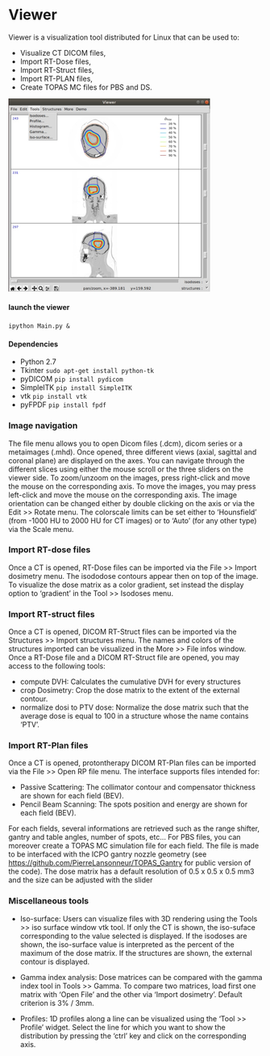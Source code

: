 # Viewer

Viewer is a visualization tool distributed for Linux that can be used to:

- Visualize CT DICOM files,
- Import RT-Dose files,
- Import RT-Struct files,
- Import RT-PLAN files,
- Create TOPAS MC files for PBS and DS.

<img src="https://github.com/PierreLansonneur/Viewer/blob/master/output/capture.jpg" width="400" />

#### launch the viewer 
`ipython Main.py &`

#### Dependencies

- Python 2.7
- Tkinter `sudo apt-get install python-tk`
- pyDICOM `pip install pydicom`
- SimpleITK `pip install SimpleITK`
- vtk `pip install vtk`
- pyFPDF `pip install fpdf`

### Image navigation
The file menu allows you to open Dicom files (.dcm), dicom series or a metaimages (.mhd). Once opened, three different views (axial, sagittal and coronal plane) are displayed on the axes. You can navigate through the different slices using either the mouse scroll or the three sliders on the viewer side.
To zoom/unzoom on the images, press right-click and move the mouse on the corresponding axis. To move the images, you may press left-click and move the mouse on the corresponding axis. The image orientation can be changed either by double clicking on the axis or via the Edit >> Rotate menu.
The colorscale limits can be set either to ‘Hounsfield’ (from -1000 HU to 2000 HU for CT images) or to ‘Auto’ (for any other type) via the Scale menu. 

### Import RT-dose files
Once a CT is opened, RT-Dose files can be imported via the File >> Import dosimetry menu. The isododose contours appear then on top of the image. To visualize the dose matrix as a color gradient, set instead the display option to ‘gradient’ in the Tool >> Isodoses menu.

### Import RT-struct files
Once a CT is opened, DICOM RT-Struct files can be imported via the Structures >> Import structures menu. The names and colors of the structures imported can be visualized in the More >> File infos window. Once a RT-Dose file and a DICOM RT-Struct file are opened, you may access to the following tools: 
-	compute DVH: Calculates the cumulative DVH for every structures
-	crop Dosimetry: Crop the dose matrix to the extent of the external contour.
-	normalize dosi to PTV dose: Normalize the dose matrix such that the average dose is equal to 100 in a structure whose the name contains ‘PTV’.
 
### Import RT-Plan files
Once a CT is opened, protontherapy DICOM RT-Plan files can be imported via the File >> Open RP file menu. The interface supports files intended for:
-	Passive Scattering: The collimator contour and compensator thickness are shown for each field (BEV).
-	Pencil Beam Scanning: The spots position and energy are shown for each field (BEV).
 
For each fields, several informations are retrieved such as the range shifter, gantry and table angles, number of spots, etc… For PBS files, you can moreover create a TOPAS MC simulation file for each field. The file is made to be interfaced with the ICPO gantry nozzle geometry (see https://github.com/PierreLansonneur/TOPAS_Gantry for public version of the code). The dose matrix has a default resolution of 0.5 x 0.5 x 0.5 mm3 and the size can be adjusted with the slider

### Miscellaneous tools
- Iso-surface: Users can visualize files with 3D rendering using the Tools >> iso surface window vtk tool. If only the CT is shown, the iso-suface corresponding to the value selected is displayed. If the isodoses are shown, the iso-surface value is interpreted as the percent of the maximum of the dose matrix. If the structures are shown, the external contour is displayed. 

-	Gamma index analysis: Dose matrices can be compared with the gamma index tool in Tools >> Gamma. To compare two matrices, load first one matrix with ‘Open File’ and the other via ‘Import dosimetry’. Default criterion is 3% / 3mm.
 
-	Profiles: 1D profiles along a line can be visualized using the ‘Tool >> Profile’ widget. Select the line for which you want to show the distribution by pressing the ‘ctrl’ key and click on the corresponding axis. 
